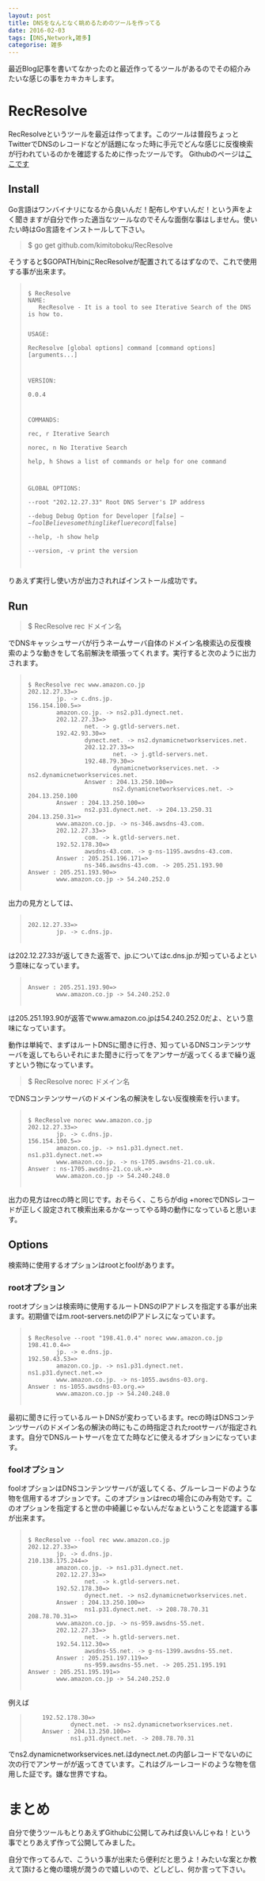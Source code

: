 ```yaml
---
layout: post
title: DNSをなんとなく眺めるためのツールを作ってる
date: 2016-02-03
tags: [DNS,Network,雑多]
categorise: 雑多
---
```


最近Blog記事を書いてなかったのと最近作ってるツールがあるのでその紹介みたいな感じの事をカキカキします。

# RecResolve
RecResolveというツールを最近は作ってます。このツールは普段ちょっとTwitterでDNSのレコードなどが話題になった時に手元でどんな感じに反復検索が行われているのかを確認するために作ったツールです。
Githubのページは[ここです](https://github.com/kimitoboku/RecResolve "kimitoboku/RecResolve")

## Install
Go言語はワンバイナリになるから良いんだ！配布しやすいんだ！という声をよく聞きますが自分で作った適当なツールなのでそんな面倒な事はしません。使いたい時はGo言語をインストールして下さい。

> $ go get github.com/kimitoboku/RecResolve

そうすると$GOPATH/binにRecResolveが配置されてるはずなので、これで使用する事が出来ます。

<blockquote>
<pre><code>
$ RecResolve   
NAME:  
   RecResolve - It is a tool to see Iterative Search of the DNS is how to.  
  
USAGE:  
   RecResolve [global options] command [command options] [arguments...]  
   
VERSION:  
   0.0.4  
  
COMMANDS:  
   rec, r       Iterative Search  
   norec, n     No Iterative Search  
   help, h      Shows a list of commands or help for one command  
   
GLOBAL OPTIONS:  
   --root "202.12.27.33"        Root DNS Server's IP address  
   --debug                      Debug Option for Developer [$false]  
   --fool                       Believe something like flue record [$false]  
   --help, -h                   show help  
   --version, -v                print the version  
</code></pre>
</blockquote>

りあえず実行し使い方が出力されればインストール成功です。

## Run

>  $ RecResolve rec ドメイン名

でDNSキャッシュサーバが行うネームサーバ自体のドメイン名検索込の反復検索のような動きをして名前解決を頑張ってくれます。実行すると次のように出力されます。

<blockquote>
<pre><code>
$ RecResolve rec www.amazon.co.jp  
202.12.27.33=>  
        jp. -> c.dns.jp.  
156.154.100.5=>  
        amazon.co.jp. -> ns2.p31.dynect.net.  
        202.12.27.33=>  
                net. -> g.gtld-servers.net.  
        192.42.93.30=>  
                dynect.net. -> ns2.dynamicnetworkservices.net.  
                202.12.27.33=>  
                        net. -> j.gtld-servers.net.  
                192.48.79.30=>  
                        dynamicnetworkservices.net. -> ns2.dynamicnetworkservices.net.  
                Answer : 204.13.250.100=>  
                        ns2.dynamicnetworkservices.net. -> 204.13.250.100  
        Answer : 204.13.250.100=>  
                ns2.p31.dynect.net. -> 204.13.250.31  
204.13.250.31=>  
        www.amazon.co.jp. -> ns-346.awsdns-43.com.  
        202.12.27.33=>  
                com. -> k.gtld-servers.net.  
        192.52.178.30=>  
                awsdns-43.com. -> g-ns-1195.awsdns-43.com.  
        Answer : 205.251.196.171=>  
                ns-346.awsdns-43.com. -> 205.251.193.90  
Answer : 205.251.193.90=>  
        www.amazon.co.jp -> 54.240.252.0  
</code>
</pre>
</blockquote>

出力の見方としては、

<blockquote>
<pre><code>
202.12.27.33=>  
        jp. -> c.dns.jp.  
</code>
</pre>
</blockquote>

は202.12.27.33が返してきた返答で、jp.についてはc.dns.jp.が知っているよという意味になっています。

<blockquote>
<pre><code>
Answer : 205.251.193.90=>  
        www.amazon.co.jp -> 54.240.252.0  
</code>
</pre>
</blockquote>

は205.251.193.90が返答でwww.amazon.co.jpは54.240.252.0だよ、という意味になっています。

動作は単純で、まずはルートDNSに聞きに行き、知っているDNSコンテンツサーバを返してもらいそれにまた聞きに行ってをアンサーが返ってくるまで繰り返すという物になっています。


>  $ RecResolve norec ドメイン名

でDNSコンテンツサーバのドメイン名の解決をしない反復検索を行います。

<blockquote>
<pre><code>
$ RecResolve norec www.amazon.co.jp  
202.12.27.33=>  
        jp. -> c.dns.jp.  
156.154.100.5=>  
        amazon.co.jp. -> ns1.p31.dynect.net.  
ns1.p31.dynect.net.=>  
        www.amazon.co.jp. -> ns-1705.awsdns-21.co.uk.  
Answer : ns-1705.awsdns-21.co.uk.=>  
        www.amazon.co.jp -> 54.240.248.0  
</code>
</pre>
</blockquote>

出力の見方はrecの時と同じです。おそらく、こちらがdig +norecでDNSレコードが正しく設定されて検索出来るかなーってやる時の動作になっていると思います。

## Options
検索時に使用するオプションはrootとfoolがあります。

### rootオプション
rootオプションは検索時に使用するルートDNSのIPアドレスを指定する事が出来ます。初期値ではm.root-servers.netのIPアドレスになっています。

<blockquote>
<pre><code>
$ RecResolve --root "198.41.0.4" norec www.amazon.co.jp  
198.41.0.4=>  
        jp. -> e.dns.jp.  
192.50.43.53=>  
        amazon.co.jp. -> ns1.p31.dynect.net.  
ns1.p31.dynect.net.=>  
        www.amazon.co.jp. -> ns-1055.awsdns-03.org.  
Answer : ns-1055.awsdns-03.org.=>  
        www.amazon.co.jp -> 54.240.248.0  
</code>
</pre>
</blockquote>

最初に聞きに行っているルートDNSが変わっているます。recの時はDNSコンテンツサーバのドメイン名の解決の時にもこの時指定されたrootサーバが指定されます。自分でDNSルートサーバを立てた時などに使えるオプションになっています。
    
### foolオプション
foolオプションはDNSコンテンツサーバが返してくる、グルーレコードのような物を信用するオプションです。このオプションはrecの場合にのみ有効です。このオプションを指定すると世の中綺麗じゃないんだなぁということを認識する事が出来ます。

<blockquote>
<pre><code>
$ RecResolve --fool rec www.amazon.co.jp  
202.12.27.33=>  
        jp. -> d.dns.jp.  
210.138.175.244=>  
        amazon.co.jp. -> ns1.p31.dynect.net.  
        202.12.27.33=>  
                net. -> k.gtld-servers.net.  
        192.52.178.30=>  
                dynect.net. -> ns2.dynamicnetworkservices.net.  
        Answer : 204.13.250.100=>  
                ns1.p31.dynect.net. -> 208.78.70.31  
208.78.70.31=>  
        www.amazon.co.jp. -> ns-959.awsdns-55.net.  
        202.12.27.33=>  
                net. -> h.gtld-servers.net.  
        192.54.112.30=>  
                awsdns-55.net. -> g-ns-1399.awsdns-55.net.  
        Answer : 205.251.197.119=>  
                ns-959.awsdns-55.net. -> 205.251.195.191  
Answer : 205.251.195.191=>  
        www.amazon.co.jp -> 54.240.252.0  
</code>
</pre>
</blockquote>

例えば

>         192.52.178.30=>  
>                 dynect.net. -> ns2.dynamicnetworkservices.net.  
>         Answer : 204.13.250.100=>  
>                 ns1.p31.dynect.net. -> 208.78.70.31  

でns2.dynamicnetworkservices.net.はdynect.net.の内部レコードでないのに次の行でアンサーがが返ってきています。これはグルーレコードのような物を信用した証です。嫌な世界ですね。


# まとめ
自分で使うツールもとりあえずGithubに公開してみれば良いんじゃね！という事でとりあえず作って公開してみました。

自分で作ってるんで、こういう事が出来たら便利だと思うよ！みたいな案とか教えて頂けると俺の環境が潤うので嬉しいので、どしどし、何か言って下さい。

